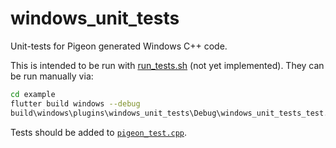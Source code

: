 # windows_unit_tests

Unit-tests for Pigeon generated Windows C++ code.

This is intended to be run with [run_tests.sh](../../run_tests.sh)
(not yet implemented). They can be run manually via:
```sh
cd example
flutter build windows --debug
build\windows\plugins\windows_unit_tests\Debug\windows_unit_tests_test.exe
```

Tests should be added to [`pigeon_test.cpp`](test/pigeon_test.cpp).
